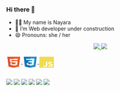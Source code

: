 ### Hi there 👋

<!--
**nayandrade/nayandrade** is a ✨ _special_ ✨ repository because its `README.md` (this file) appears on your GitHub profile.

Here are some ideas to get you started:
-->
- 🙋‍♀️ My name is Nayara
- 🔭 I’m Web developer under construction
- 😄 Pronouns: she / her

<div align="center">
  <a href="https://github.com/nayandrade">
  <img height="180em" src="https://github-readme-stats.vercel.app/api?username=nayandrade&show_icons=true&theme=radical&include_all_commits=true&count_private=true"/>
  <img height="180em" src="https://github-readme-stats.vercel.app/api/top-langs/?username=nayandrade&layout=compact&langs_count=7&theme=radical"/>
</div>
  
<div style="display: inline_block"><br>   
  <img align="center" alt="Rafa-HTML" height="30" width="40" src="https://raw.githubusercontent.com/devicons/devicon/master/icons/html5/html5-original.svg">
  <img align="center" alt="Rafa-CSS" height="30" width="40" src="https://raw.githubusercontent.com/devicons/devicon/master/icons/css3/css3-original.svg">
  <img align="center" alt="Rafa-Js" height="30" width="40" src="https://raw.githubusercontent.com/devicons/devicon/master/icons/javascript/javascript-plain.svg">
</div>

##
  <div>
  <a href="https://www.facebook.com/nrdeandrade" target="_blank"><img src="https://img.shields.io/badge/Facebook-1877F2?style=for-the-badge&logo=facebook&logoColor=white" target="_blank"></a>
  <a href="https://instagram.com/nrdeandrade" target="_blank"><img src="https://img.shields.io/badge/-Instagram-%23E4405F?style=for-the-badge&logo=instagram&logoColor=white" target="_blank"></a>  
 	<a href="https://www.twitch.tv/nrdeandrade" target="_blank"><img src="https://img.shields.io/badge/Twitch-9146FF?style=for-the-badge&logo=twitch&logoColor=white" target="_blank"></a>
 <a href="https://discord.com" target="_blank"><img src="https://img.shields.io/badge/Discord-7289DA?style=for-the-badge&logo=discord&logoColor=white" target="_blank"></a> 
  <a href = "mailto:nrdeandrade@gmail.com"><img src="https://img.shields.io/badge/-Gmail-%23333?style=for-the-badge&logo=gmail&logoColor=white" target="_blank"></a>
  <a href="https://www.linkedin.com/in/nayara-rodrigues-de-andrade-dalla-vecchia-1b2164161/" target="_blank"><img src="https://img.shields.io/badge/-LinkedIn-%230077B5?style=for-the-badge&logo=linkedin&logoColor=white" target="_blank"></a> 
 
<!-- ![Snake animation](https://github.com/rafaballerini/nayandrade/blob/output/github-contribution-grid-snake.svg) -->
  </div>
  


